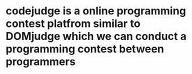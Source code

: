 # codejudge is a online programming contest platfrom similar to DOMjudge which we can conduct a programming contest between programmers 

